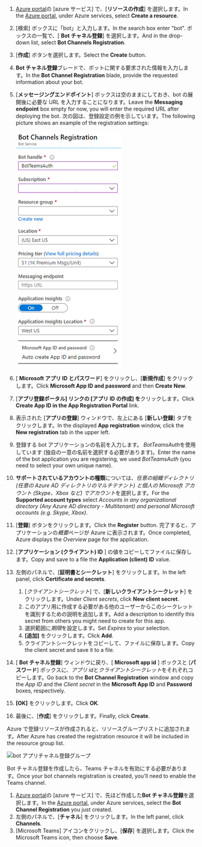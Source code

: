 1. <span data-ttu-id="a4d21-101">[Azure portal](https://ms.portal.azure.com/#home)の [azure サービス] で、[**リソースの作成**] を選択します。</span><span class="sxs-lookup"><span data-stu-id="a4d21-101">In the [Azure portal](https://ms.portal.azure.com/#home), under Azure services, select **Create a resource**.</span></span>
1. <span data-ttu-id="a4d21-102">[検索] ボックスに「bot」と入力します。</span><span class="sxs-lookup"><span data-stu-id="a4d21-102">In the search box enter "bot".</span></span> <span data-ttu-id="a4d21-103">ボックスの一覧で、[ **Bot チャネル登録**] を選択します。</span><span class="sxs-lookup"><span data-stu-id="a4d21-103">And in the drop-down list, select **Bot Channels Registration**.</span></span>
1. <span data-ttu-id="a4d21-104">[**作成**] ボタンを選択します。</span><span class="sxs-lookup"><span data-stu-id="a4d21-104">Select the **Create** button.</span></span>
1. <span data-ttu-id="a4d21-105">**Bot チャネル登録**ブレードで、ボットに関する要求された情報を入力します。</span><span class="sxs-lookup"><span data-stu-id="a4d21-105">In the **Bot Channel Registration** blade, provide the requested information about your bot.</span></span>
1. <span data-ttu-id="a4d21-106">[**メッセージングエンドポイント**] ボックスは空のままにしておき、bot の展開後に必要な URL を入力することになります。</span><span class="sxs-lookup"><span data-stu-id="a4d21-106">Leave the **Messaging endpoint** box empty for now, you will enter the required URL after deploying the bot.</span></span> <span data-ttu-id="a4d21-107">次の図は、登録設定の例を示しています。</span><span class="sxs-lookup"><span data-stu-id="a4d21-107">The following picture shows an example of the registration settings:</span></span>

    ![bot アプリチャネル登録](../../assets/images/authentication/auth-bot-channels-registration.png)

1. <span data-ttu-id="a4d21-109">[ **Microsoft アプリ ID とパスワード**] をクリックし、[**新規作成**] をクリックします。</span><span class="sxs-lookup"><span data-stu-id="a4d21-109">Click **Microsoft App ID and password** and then **Create New**.</span></span>
1. <span data-ttu-id="a4d21-110">[**アプリ登録ポータル] リンクの [アプリ ID の作成] を**クリックします。</span><span class="sxs-lookup"><span data-stu-id="a4d21-110">Click **Create App ID in the App Registration Portal** link.</span></span>
1. <span data-ttu-id="a4d21-111">表示された [**アプリの登録**] ウィンドウで、左上にある [**新しい登録**] タブをクリックします。</span><span class="sxs-lookup"><span data-stu-id="a4d21-111">In the displayed **App registration** window, click the **New registration** tab in the upper left.</span></span>
1. <span data-ttu-id="a4d21-112">登録する bot アプリケーションの名前を入力します。 *BotTeamsAuth*を使用しています (独自の一意の名前を選択する必要があります)。</span><span class="sxs-lookup"><span data-stu-id="a4d21-112">Enter the name of the bot application you are registering, we used *BotTeamsAuth* (you need to select your own unique name).</span></span>
1. <span data-ttu-id="a4d21-113">**サポートされているアカウントの種類**については、*任意の組織ディレクトリ (任意の Azure AD ディレクトリのマルチテナント) と個人の Microsoft アカウント (Skype、Xbox など) でアカウント*を選択します。</span><span class="sxs-lookup"><span data-stu-id="a4d21-113">For the **Supported account types** select *Accounts in any organizational directory (Any Azure AD directory - Multitenant) and personal Microsoft accounts (e.g. Skype, Xbox)*.</span></span>
1. <span data-ttu-id="a4d21-114">[**登録**] ボタンをクリックします。</span><span class="sxs-lookup"><span data-stu-id="a4d21-114">Click the **Register** button.</span></span> <span data-ttu-id="a4d21-115">完了すると、アプリケーションの*概要*ページが Azure に表示されます。</span><span class="sxs-lookup"><span data-stu-id="a4d21-115">Once completed, Azure displays the *Overview* page for the application.</span></span>
1. <span data-ttu-id="a4d21-116">[**アプリケーション (クライアント) ID** ] の値をコピーしてファイルに保存します。</span><span class="sxs-lookup"><span data-stu-id="a4d21-116">Copy and save to a file the **Application (client) ID** value.</span></span>
1. <span data-ttu-id="a4d21-117">左側のパネルで、[**証明書とシークレット**] をクリックします。</span><span class="sxs-lookup"><span data-stu-id="a4d21-117">In the left panel, click **Certificate and secrets**.</span></span>
    1. <span data-ttu-id="a4d21-118">[*クライアントシークレット*] で、[**新しいクライアントシークレット**] をクリックします。</span><span class="sxs-lookup"><span data-stu-id="a4d21-118">Under *Client secrets*, click **New client secret**.</span></span>
    1. <span data-ttu-id="a4d21-119">このアプリ用に作成する必要がある他のユーザーからこのシークレットを識別するための説明を追加します。</span><span class="sxs-lookup"><span data-stu-id="a4d21-119">Add a description to identify this secret from others you might need to create for this app.</span></span>
    1. <span data-ttu-id="a4d21-120">選択範囲に*期限*を設定します。</span><span class="sxs-lookup"><span data-stu-id="a4d21-120">Set *Expires* to your selection.</span></span>
    1. <span data-ttu-id="a4d21-121">**[追加]** をクリックします。</span><span class="sxs-lookup"><span data-stu-id="a4d21-121">Click **Add**.</span></span>
    1. <span data-ttu-id="a4d21-122">クライアントシークレットをコピーして、ファイルに保存します。</span><span class="sxs-lookup"><span data-stu-id="a4d21-122">Copy the client secret and save it to a file.</span></span>
1. <span data-ttu-id="a4d21-123">[ **Bot チャネル登録**] ウィンドウに戻り、[ **Microsoft app id** ] ボックスと [**パスワード**] ボックスに、*アプリ id*と*クライアントシークレット*をそれぞれコピーします。</span><span class="sxs-lookup"><span data-stu-id="a4d21-123">Go back to the **Bot Channel Registration** window and copy the *App ID* and the *Client secret* in the **Microsoft App ID** and **Password** boxes, respectively.</span></span>
1. <span data-ttu-id="a4d21-124">**[OK]** をクリックします。</span><span class="sxs-lookup"><span data-stu-id="a4d21-124">Click **OK**.</span></span>
1. <span data-ttu-id="a4d21-125">最後に、[**作成**] をクリックします。</span><span class="sxs-lookup"><span data-stu-id="a4d21-125">Finally, click **Create**.</span></span>

<span data-ttu-id="a4d21-126">Azure で登録リソースが作成されると、リソースグループリストに追加されます。</span><span class="sxs-lookup"><span data-stu-id="a4d21-126">After Azure has created the registration resource it will be included in the resource group list.</span></span>  

![bot アプリチャネル登録グループ](~/assets/images/authentication/auth-bot-channels-registration-group.PNG)

<span data-ttu-id="a4d21-128">Bot チャネル登録を作成したら、Teams チャネルを有効にする必要があります。</span><span class="sxs-lookup"><span data-stu-id="a4d21-128">Once your bot channels registration is created, you'll need to enable the Teams channel.</span></span>

1. <span data-ttu-id="a4d21-129">[Azure portal](https://ms.portal.azure.com/#home)の [azure サービス] で、先ほど作成した**Bot チャネル登録**を選択します。</span><span class="sxs-lookup"><span data-stu-id="a4d21-129">In the [Azure portal](https://ms.portal.azure.com/#home), under Azure services, select the **Bot Channel Registration** you just created.</span></span>
1. <span data-ttu-id="a4d21-130">左側のパネルで、[**チャネル**] をクリックします。</span><span class="sxs-lookup"><span data-stu-id="a4d21-130">In the left panel, click **Channels**.</span></span>
1. <span data-ttu-id="a4d21-131">[Microsoft Teams] アイコンをクリックし、[**保存**] を選択します。</span><span class="sxs-lookup"><span data-stu-id="a4d21-131">Click the Microsoft Teams icon, then choose **Save**.</span></span>
